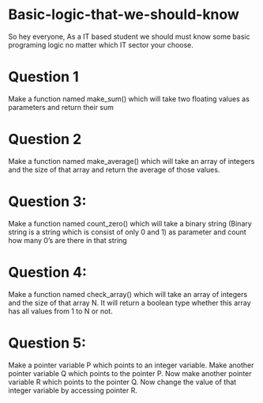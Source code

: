 # Basic-logic-that-we-should-know
So hey everyone, As a IT based student we should must know some basic programing logic no matter which IT sector your choose.  

# Question 1
Make a function named make_sum() which will take two floating values as parameters and return their sum

# Question 2
Make a function named make_average() which will take an array of integers and the size of that array and return the average of those values.

# Question 3:
Make a function named count_zero() which will take a binary string (Binary string is a string which is consist of only 0 and 1) as parameter and count how many 0’s are there in that string

# Question 4:
Make a function named check_array() which will take an array of integers and the size of that array N. It will return a boolean type whether this array has all values from 1 to N or not.

# Question 5:
Make a pointer variable P which points to an integer variable. Make another pointer variable Q which points to the pointer P. Now make another pointer variable R which points to the pointer Q. Now change the value of that integer variable by accessing pointer R.
